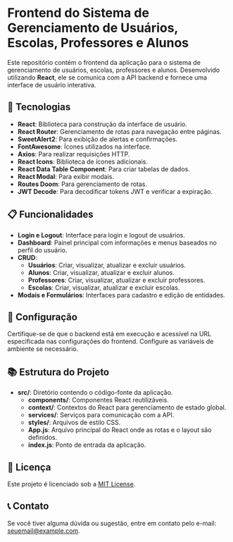 # Frontend do Sistema de Gerenciamento de Usuários, Escolas, Professores e Alunos

Este repositório contém o frontend da aplicação para o sistema de gerenciamento de usuários, escolas, professores e alunos. Desenvolvido utilizando **React**, ele se comunica com a API backend e fornece uma interface de usuário interativa.

## 🚀 Tecnologias

- **React**: Biblioteca para construção da interface de usuário.
- **React Router**: Gerenciamento de rotas para navegação entre páginas.
- **SweetAlert2**: Para exibição de alertas e confirmações.
- **FontAwesome**: Ícones utilizados na interface.
- **Axios**: Para realizar requisições HTTP.
- **React Icons**: Biblioteca de ícones adicionais.
- **React Data Table Component**: Para criar tabelas de dados.
- **React Modal**: Para exibir modais.
- **Routes Doom**: Para gerenciamento de rotas.
- **JWT Decode**: Para decodificar tokens JWT e verificar a expiração.

## 📋 Funcionalidades

- **Login e Logout**: Interface para login e logout de usuários.
- **Dashboard**: Painel principal com informações e menus baseados no perfil do usuário.
- **CRUD**:
  - **Usuários**: Criar, visualizar, atualizar e excluir usuários.
  - **Alunos**: Criar, visualizar, atualizar e excluir alunos.
  - **Professores**: Criar, visualizar, atualizar e excluir professores.
  - **Escolas**: Criar, visualizar, atualizar e excluir escolas.
- **Modais e Formulários**: Interfaces para cadastro e edição de entidades.

## 🔑 Configuração

Certifique-se de que o backend está em execução e acessível na URL especificada nas configurações do frontend. Configure as variáveis de ambiente se necessário.

## 📚 Estrutura do Projeto

- **src/**: Diretório contendo o código-fonte da aplicação.
  - **components/**: Componentes React reutilizáveis.
  - **context/**: Contextos do React para gerenciamento de estado global.
  - **services/**: Serviços para comunicação com a API.
  - **styles/**: Arquivos de estilo CSS.
  - **App.js**: Arquivo principal do React onde as rotas e o layout são definidos.
  - **index.js**: Ponto de entrada da aplicação.

## 📄 Licença

Este projeto é licenciado sob a [MIT License](LICENSE).

## 📞 Contato

Se você tiver alguma dúvida ou sugestão, entre em contato pelo e-mail: [seuemail@example.com](mailto:seuemail@example.com).
